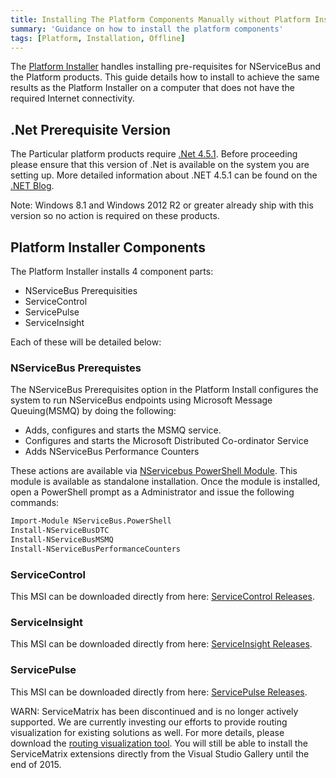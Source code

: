 ```yaml
---
title: Installing The Platform Components Manually without Platform Installer
summary: 'Guidance on how to install the platform components'
tags: [Platform, Installation, Offline]
---
```


The [Platform Installer](/platform/installer) handles installing pre-requisites for NServiceBus and the Platform products.  This guide details how to install to achieve the same results as the Platform Installer on a computer that does not have the required Internet connectivity.


## .Net Prerequisite Version

The Particular platform products require [.Net 4.5.1](https://www.microsoft.com/en-us/download/details.aspx?id=40779). Before proceeding please ensure that this version of .Net is available on the system you are setting up. More detailed information about .NET 4.5.1 can be found on the [.NET Blog](http://blogs.msdn.com/b/dotnet/archive/2013/12/09/the-net-framework-4-5-1-is-now-available-on-windows-update-and-wsus.aspx). 

Note: Windows 8.1 and Windows 2012 R2 or greater already ship with this version so no action is required on these products.


##  Platform Installer Components

The Platform Installer installs 4 component parts:

- NServiceBus Prerequisities
- ServiceControl
- ServicePulse
- ServiceInsight

Each of these will be detailed below:


### NServiceBus Prerequistes

The NServiceBus Prerequisites option in the Platform Install configures the system to run NServiceBus endpoints using Microsoft Message Queuing(MSMQ) by doing the following:

- Adds, configures and starts the MSMQ service.
- Configures and starts the Microsoft Distributed Co-ordinator Service
- Adds NServiceBus Performance Counters

These actions are available via [NServicebus PowerShell Module](https://github.com/Particular/NServiceBus.PowerShell/releases/latest).  This module is available as standalone installation.  Once the module is installed, open a PowerShell prompt as a Administrator and issue the following commands:

```bat
Import-Module NServiceBus.PowerShell
Install-NServiceBusDTC
Install-NServiceBusMSMQ
Install-NServiceBusPerformanceCounters
```


### ServiceControl 

This MSI can be downloaded directly from here: [ServiceControl Releases](https://github.com/Particular/ServiceControl/releases/latest).


### ServiceInsight

This MSI can be downloaded directly from here: [ServiceInsight Releases](https://github.com/Particular/ServiceInsight/releases/latest).


### ServicePulse

This MSI can be downloaded directly from here: [ServicePulse Releases](https://github.com/Particular/ServicePulse/releases/latest).

WARN: ServiceMatrix has been discontinued and is no longer actively supported. We are currently investing our efforts to provide routing visualization for existing solutions as well. For more details, please download the [routing visualization tool](https://github.com/ParticularLabs/RoutingVisualization). You will still be able to install the ServiceMatrix extensions directly from the Visual Studio Gallery until the end of 2015. 
